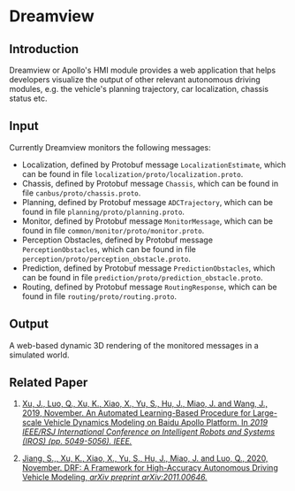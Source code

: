 
# Dreamview

## Introduction
Dreamview or Apollo's HMI module provides a web application that helps developers visualize the output of other relevant autonomous driving modules, e.g. the vehicle's planning trajectory, car localization, chassis status etc.

## Input
  Currently Dreamview monitors the following messages:
  * Localization, defined by Protobuf message `LocalizationEstimate`, which can be found in file `localization/proto/localization.proto`.
  * Chassis, defined by Protobuf message `Chassis`, which can be found in file `canbus/proto/chassis.proto`.
  * Planning, defined by Protobuf message `ADCTrajectory`, which can be found in file `planning/proto/planning.proto`.
  * Monitor, defined by Protobuf message `MonitorMessage`, which can be found in file `common/monitor/proto/monitor.proto`.
  * Perception Obstacles, defined by Protobuf message `PerceptionObstacles`, which can be found in file `perception/proto/perception_obstacle.proto`.
  * Prediction, defined by Protobuf message `PredictionObstacles`, which can be found in file `prediction/proto/prediction_obstacle.proto`.
  * Routing, defined by Protobuf message `RoutingResponse`, which can be found in file `routing/proto/routing.proto`.

## Output
  A web-based dynamic 3D rendering of the monitored messages in a simulated world.

## Related Paper

1. [Xu, J., Luo, Q., Xu, K., Xiao, X., Yu, S., Hu, J., Miao, J. and Wang, J., 2019, November. An Automated Learning-Based Procedure for Large-scale Vehicle Dynamics Modeling on Baidu Apollo Platform. In *2019 IEEE/RSJ International Conference on Intelligent Robots and Systems (IROS) (pp. 5049-5056). IEEE.*](https://ieeexplore.ieee.org/document/8968102)

2. [Jiang, S.,, Xu, K., Xiao, X., Yu, S., Hu, J., Miao, J. and Luo, Q., 2020, November. DRF: A Framework for High-Accuracy Autonomous Driving Vehicle Modeling, *arXiv preprint arXiv:2011.00646.*](https://arxiv.org/abs/2011.00646)
